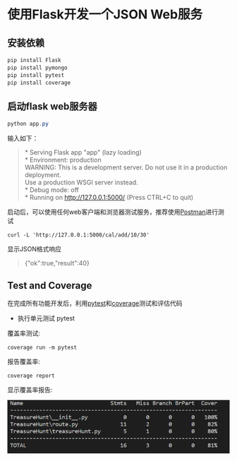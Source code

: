 # 使用Flask开发一个JSON Web服务

## 安装依赖

```powershell
pip install Flask
pip install pymongo
pip install pytest
pip install coverage
```

## 启动flask web服务器

```powershell
python app.py
```

输入如下：

> \* Serving Flask app "app" (lazy loading) <br>
> \* Environment: production <br>
   WARNING: This is a development server. Do not use it in a production deployment. <br>
   Use a production WSGI server instead. <br>
> \* Debug mode: off <br>
> \* Running on http://127.0.0.1:5000/ (Press CTRL+C to quit) <br>


启动后，可以使用任何web客户端和浏览器测试服务，推荐使用[Postman](https://www.getpostman.com/)进行测试

    curl -L 'http://127.0.0.1:5000/cal/add/10/30'

显示JSON格式响应
    
> {"ok":true,"result":40}

## Test and Coverage

在完成所有功能开发后，利用[pytest](http://www.pytest.org/en/latest/)和[coverage](https://coverage.readthedocs.io/en/v4.5.x/)测试和评估代码

- 执行单元测试
    pytest

覆盖率测试:

    coverage run -m pytest

报告覆盖率:

    coverage report

显示覆盖率报告:

<img src="./coverage_report.PNG">